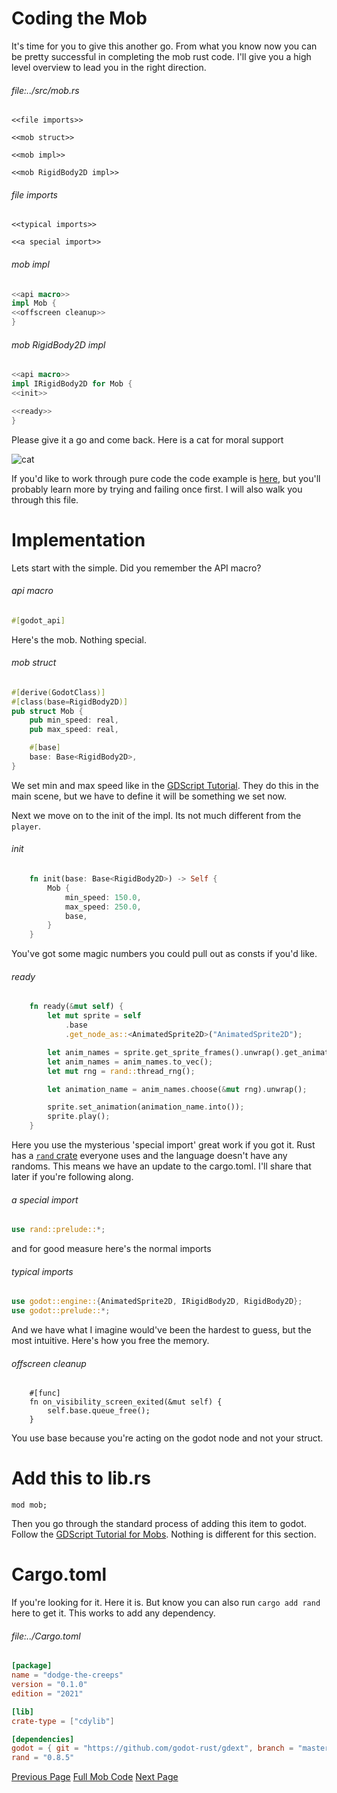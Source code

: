 # Coding the Mob

It's time for you to give this another go. From what you know now you can be pretty successful in completing the mob rust code. I'll give you a high level overview to lead you in the right direction.

###### file:../src/mob.rs
```
<<file imports>>

<<mob struct>>

<<mob impl>>

<<mob RigidBody2D impl>>
```


###### file imports
```
<<typical imports>>

<<a special import>>
```

###### mob impl
```rs
<<api macro>>
impl Mob {
<<offscreen cleanup>>
}
```

###### mob RigidBody2D impl
```rs
<<api macro>>
impl IRigidBody2D for Mob {
<<init>>

<<ready>>
}
```

Please give it a go and come back. Here is a cat for moral support

![cat](https://images.pexels.com/photos/96938/pexels-photo-96938.jpeg?auto=compress&cs=tinysrgb&w=1260&h=750&dpr=1)

If you'd like to work through pure code the code example is [here](https://github.com/0awful/literate-dodge-the-creeps-rust/blob/main/src/rust/src/mob.rs), but you'll probably learn more by trying and failing once first. I will also walk you through this file.

# Implementation
Lets start with the simple. Did you remember the API macro?

###### api macro
```rust
#[godot_api]
```

Here's the mob. Nothing special.

###### mob struct
```rs
#[derive(GodotClass)]
#[class(base=RigidBody2D)]
pub struct Mob {
    pub min_speed: real,
    pub max_speed: real,

    #[base]
    base: Base<RigidBody2D>,
}
```

We set min and max speed like in the [GDScript Tutorial](https://docs.godotengine.org/en/stable/getting_started/first_2d_game/05.the_main_game_scene.html#spawning-mobs). They do this in the main scene, but we have to define it will be something we set now. 

Next we move on to the init of the impl. Its not much different from the `player`.

###### init
```rust
    fn init(base: Base<RigidBody2D>) -> Self {
        Mob {
            min_speed: 150.0,
            max_speed: 250.0,
            base,
        }
    }
```

You've got some magic numbers you could pull out as consts if you'd like. 

###### ready
```rust
    fn ready(&mut self) {
        let mut sprite = self
            .base
            .get_node_as::<AnimatedSprite2D>("AnimatedSprite2D");

        let anim_names = sprite.get_sprite_frames().unwrap().get_animation_names();
        let anim_names = anim_names.to_vec();
        let mut rng = rand::thread_rng();

        let animation_name = anim_names.choose(&mut rng).unwrap();

        sprite.set_animation(animation_name.into());
        sprite.play();
    }
```

Here you use the mysterious 'special import' great work if you got it. Rust has a [`rand` crate](https://docs.rs/rand/latest/rand/) everyone uses and the language doesn't have any randoms. This means we have an update to the cargo.toml. I'll share that later if you're following along.

###### a special import
```rust
use rand::prelude::*;
```

and for good measure here's the normal imports

###### typical imports
```rust
use godot::engine::{AnimatedSprite2D, IRigidBody2D, RigidBody2D};
use godot::prelude::*;
```

And we have what I imagine would've been the hardest to guess, but the most intuitive. Here's how you free the memory.

###### offscreen cleanup
```
    #[func]
    fn on_visibility_screen_exited(&mut self) {
        self.base.queue_free();
    }
```

You use base because you're acting on the godot node and not your struct.

# Add this to lib.rs
```
mod mob;
```

Then you go through the standard process of adding this item to godot. Follow the [GDScript Tutorial for Mobs](https://docs.godotengine.org/en/stable/getting_started/first_2d_game/04.creating_the_enemy.html#). Nothing is different for this section.

# Cargo.toml
If you're looking for it. Here it is. But know you can also run `cargo add rand` here to get it. This works to add any dependency.

###### file:../Cargo.toml
```toml
[package]
name = "dodge-the-creeps"
version = "0.1.0"
edition = "2021"

[lib]
crate-type = ["cdylib"]

[dependencies]
godot = { git = "https://github.com/godot-rust/gdext", branch = "master" }
rand = "0.8.5"
```

[Previous Page](https://0awful.github.io/literate-dodge-the-creeps-rust/using-player-in-the-editor)
[Full Mob Code](https://github.com/0awful/literate-dodge-the-creeps-rust/blob/main/src/rust/src/mob.rs)
[Next Page](https://0awful.github.io/literate-dodge-the-creeps-rust/code-the-hud)
